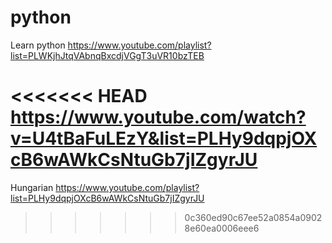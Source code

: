 # python
Learn python
https://www.youtube.com/playlist?list=PLWKjhJtqVAbnqBxcdjVGgT3uVR10bzTEB

<<<<<<< HEAD
https://www.youtube.com/watch?v=U4tBaFuLEzY&list=PLHy9dqpjOXcB6wAWkCsNtuGb7jIZgyrJU
=======
Hungarian
https://www.youtube.com/playlist?list=PLHy9dqpjOXcB6wAWkCsNtuGb7jIZgyrJU
>>>>>>> 0c360ed90c67ee52a0854a09028e60ea0006eee6
